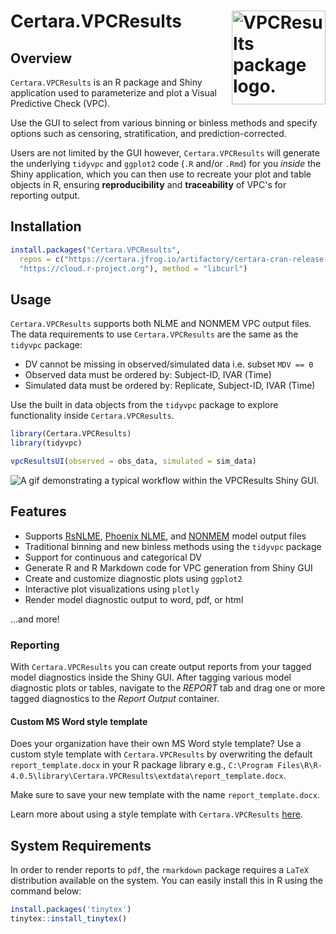 # Certara.VPCResults <img src='vignettes/img/VPCResults.png' align="right" alt="VPCResults package logo." style = "float:right; height: 150px;" />

## Overview

`Certara.VPCResults` is an R package and Shiny application used to parameterize and plot a Visual Predictive Check (VPC).

Use the GUI to select from various binning or binless methods and specify options such as censoring, stratification, and prediction-corrected.

Users are not limited by the GUI however, `Certara.VPCResults` will generate the underlying `tidyvpc` and `ggplot2` code (`.R` and/or `.Rmd`) for you *inside* the Shiny application, which you can then use to recreate your plot and table objects in R, ensuring **reproducibility** and **traceability** of VPC's for reporting output.


## Installation

```r
install.packages("Certara.VPCResults",
  repos = c("https://certara.jfrog.io/artifactory/certara-cran-release-public/", 
  "https://cloud.r-project.org"), method = "libcurl")
```

## Usage

`Certara.VPCResults` supports both NLME and NONMEM VPC output files. The data requirements to use `Certara.VPCResults` are the same as the `tidyvpc` package:

* DV cannot be missing in observed/simulated data i.e. subset `MDV == 0`
* Observed data must be ordered by: Subject-ID, IVAR (Time)
* Simulated data must be ordered by: Replicate, Subject-ID, IVAR (Time)

Use the built in data objects from the `tidyvpc` package to explore functionality inside `Certara.VPCResults`.

```r
library(Certara.VPCResults)
library(tidyvpc)

vpcResultsUI(observed = obs_data, simulated = sim_data)

```

<img src="vignettes/img/vpc_results_overview.gif" alt="A gif demonstrating a typical workflow within the VPCResults Shiny GUI." />

## Features

* Supports [RsNLME](https://certara.github.io/R-model-results/articles/model_results_rsnlme.html), [Phoenix NLME](https://certara.github.io/R-model-results/articles/phoenix.html), and [NONMEM](https://certara.github.io/R-model-results/articles/pirana.html#nonmem-1) model output files
* Traditional binning and new binless methods using the `tidyvpc` package
* Support for continuous and categorical DV
* Generate R and R Markdown code for VPC generation from Shiny GUI
* Create and customize diagnostic plots using `ggplot2`
* Interactive plot visualizations using `plotly`
* Render model diagnostic output to word, pdf, or html

...and more!

### Reporting

With `Certara.VPCResults` you can create output reports from your tagged model diagnostics inside the Shiny GUI. After tagging various model diagnostic plots or tables, navigate to the *REPORT* tab and drag one or more tagged diagnostics to the *Report Output* container.

#### Custom MS Word style template

Does your organization have their own MS Word style template? Use a custom style template with `Certara.VPCResults` by overwriting the default `report_template.docx` in your R package library e.g.,  `C:\Program Files\R\R-4.0.5\library\Certara.VPCResults\extdata\report_template.docx`.

Make sure to save your new template with the name `report_template.docx`.

Learn more about using a style template with `Certara.VPCResults` [here](https://certara.github.io/R-model-results/articles/rmd_styling.html#use-ms-word-docx-style-template-1).

## System Requirements

In order to render reports to `pdf`, the `rmarkdown` package requires a `LaTeX` distribution available on the system. You can easily install this in R using the command below:

```r
install.packages('tinytex')
tinytex::install_tinytex()
```
